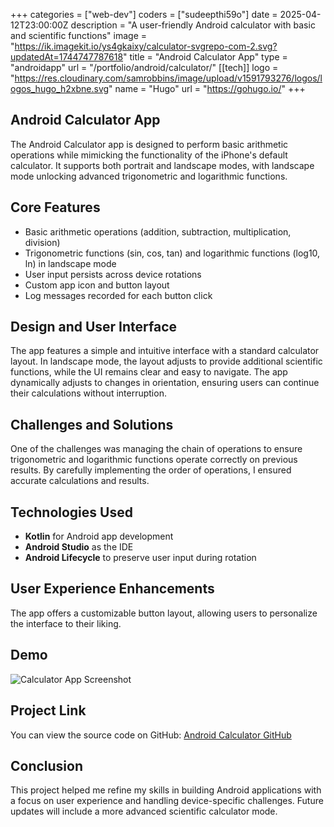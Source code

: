 +++
categories = ["web-dev"]
coders = ["sudeepthi59o"]
date = 2025-04-12T23:00:00Z
description = "A user-friendly Android calculator with basic and scientific functions"
image = "https://ik.imagekit.io/ys4gkaixy/calculator-svgrepo-com-2.svg?updatedAt=1744747787618"
title = "Android Calculator App"
type = "androidapp"
url = "/portfolio/android/calculator/"
[[tech]]
logo = "https://res.cloudinary.com/samrobbins/image/upload/v1591793276/logos/logos_hugo_h2xbne.svg"
name = "Hugo"
url = "https://gohugo.io/"
+++

## Android Calculator App

The Android Calculator app is designed to perform basic arithmetic operations while mimicking the functionality of the iPhone's default calculator. It supports both portrait and landscape modes, with landscape mode unlocking advanced trigonometric and logarithmic functions.

## Core Features

- Basic arithmetic operations (addition, subtraction, multiplication, division)
- Trigonometric functions (sin, cos, tan) and logarithmic functions (log10, ln) in landscape mode
- User input persists across device rotations
- Custom app icon and button layout
- Log messages recorded for each button click

## Design and User Interface

The app features a simple and intuitive interface with a standard calculator layout. In landscape mode, the layout adjusts to provide additional scientific functions, while the UI remains clear and easy to navigate. The app dynamically adjusts to changes in orientation, ensuring users can continue their calculations without interruption.

## Challenges and Solutions

One of the challenges was managing the chain of operations to ensure trigonometric and logarithmic functions operate correctly on previous results. By carefully implementing the order of operations, I ensured accurate calculations and results.

## Technologies Used

- **Kotlin** for Android app development
- **Android Studio** as the IDE
- **Android Lifecycle** to preserve user input during rotation

## User Experience Enhancements

The app offers a customizable button layout, allowing users to personalize the interface to their liking.

## Demo

![Calculator App Screenshot](path/to/screenshot.png)

## Project Link

You can view the source code on GitHub: [Android Calculator GitHub](https://github.com/yourusername/your-repo)

## Conclusion

This project helped me refine my skills in building Android applications with a focus on user experience and handling device-specific challenges. Future updates will include a more advanced scientific calculator mode.